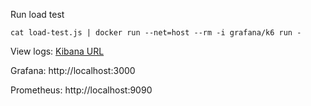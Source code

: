 
Run load test
```shell
cat load-test.js | docker run --net=host --rm -i grafana/k6 run -
```

View logs:
<a href="http://localhost:5601/app/home">Kibana URL</a>

Grafana: http://localhost:3000

Prometheus: http://localhost:9090
